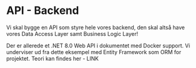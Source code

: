 # API - Backend

Vi skal bygge en API som styre hele vores backend, den skal altså have vores Data Access Layer samt Business Logic Layer!

Der er allerede et .NET 8.0 Web API i dokumentet med Docker support. Vi underviser ud fra dette eksempel med Entity Framework som ORM for projektet. Teori kan findes her - LINK
